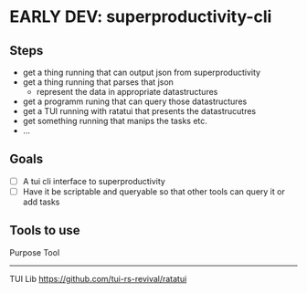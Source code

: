 # EARLY DEV: superproductivity-cli

## Steps 
- get a thing running that can output json from superproductivity 
- get a thing running that parses that json 
  - represent the data in appropriate datastructures
- get a programm runing that can query those datastructures
- get a TUI running with ratatui that presents the datastrucutres 
- get something running that manips the tasks etc.
- ... 

## Goals

-   [ ] A tui cli interface to superproductivity
-   [ ] Have it be scriptable and queryable so that other tools can query it or add tasks

## Tools to use

  Purpose   Tool
  --------- -------------------------------------------
  TUI Lib   https://github.com/tui-rs-revival/ratatui
  
